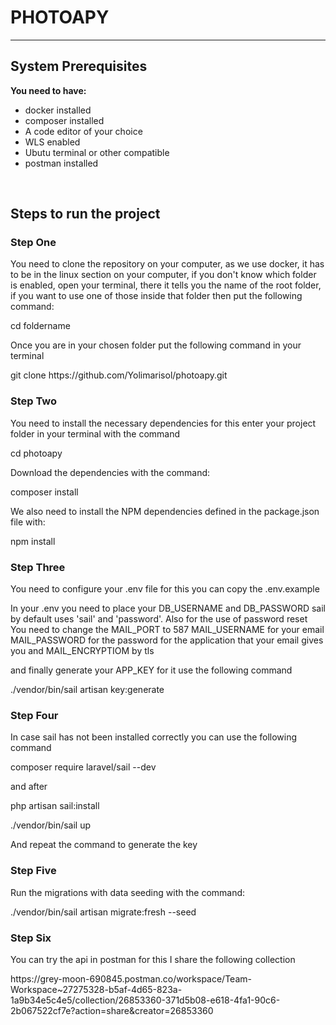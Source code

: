 <h1>PHOTOAPY</h1><hr>
<h2>System Prerequisites</h2>

<p><b>You need to have:</b></p>
<ul>
    <li>docker installed</li>
    <li>composer installed</li>
    <li>A code editor of your choice</li>
    <li>WLS enabled</li>
    <li>Ubutu terminal or other compatible</li>
    <li>postman installed</li>
</ul><br>

<h2>Steps to run the project</h2>

<h3>Step One</h3>

<p>You need to clone the repository on your computer, as we use docker, it has to be in the linux section on your computer, if you don't know which folder is enabled, open your terminal, there it tells you the name of the root folder, if you want to use one of those inside that folder then put the following command:</p>
<p>cd foldername</p>
<p>Once you are in your chosen folder put the following command in your terminal</p>
<p>git clone https://github.com/Yolimarisol/photoapy.git</p>

<h3>Step Two</h3>
<p>You need to install the necessary dependencies for this enter your project folder in your terminal with the command</p>
<p>cd photoapy</p>
<p>Download the dependencies with the command:</p>
<p>composer install</p>
<p>We also need to install the NPM dependencies defined in the package.json file with:</p>
<p>npm install</p>
<h3>Step Three</h3>
<p>You need to configure your .env file for this you can copy the .env.example</p>
<p>In your .env you need to place your DB_USERNAME and DB_PASSWORD sail by
  default uses 'sail' and 'password'. Also for the use of password reset
You need to change the MAIL_PORT to 587
MAIL_USERNAME for your email
MAIL_PASSWORD for the password for the application that your email gives you
and MAIL_ENCRYPTIOM by tls</p>
<p>and finally generate your APP_KEY for it use the following command</p>
<p>./vendor/bin/sail artisan key:generate</p>
<h3>Step Four</h3>
<p>In case sail has not been installed correctly you can use the following command</p>
<p>composer require laravel/sail --dev</p>
<p>and after</p>
<p>php artisan sail:install</p>
<p>./vendor/bin/sail up</p>
<p>And repeat the command to generate the key</p>
<h3>Step Five</h3>
<p>
Run the migrations with data seeding with the command:</p>
<p>./vendor/bin/sail artisan migrate:fresh --seed</p>
<h3>Step Six</h3>
<p>You can try the api in postman for this I share the following collection</p>
<p><a> https://grey-moon-690845.postman.co/workspace/Team-Workspace~27275328-b5af-4d65-823a-1a9b34e5c4e5/collection/26853360-371d5b08-e618-4fa1-90c6-2b067522cf7e?action=share&creator=26853360 </a></p>


